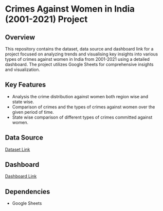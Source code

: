 # Crimes Against Women in India (2001-2021) Project 

## Overview

This repository contains the dataset, data source and dashboard link for a project focused on analyzing trends and visualising key insights into various types of crimes against women in India from 2001-2021 using a detailed dashboard. The project utilizes Google Sheets for comprehensive insights and visualization.

## Key Features

- Analysis the crime distribution against women both region wise and state wise.
- Comparison of crimes and the types of crimes against women over the given period of time.
- State wise comparison of different types of crimes committed against women.

## Data Source
[Dataset Link](https://www.kaggle.com/datasets/balajivaraprasad/crimes-against-women-in-india-2001-2021)

## Dashboard
[Dashboard Link](https://docs.google.com/spreadsheets/d/1NzlhcD1FLMAJ5KCEU_CGlKV072vk4KautzignMAPf3w/edit?gid=799737067#gid=799737067)


## Dependencies

- Google Sheets
